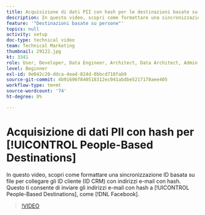 ```yaml
---
title: Acquisizione di dati PII con hash per le destinazioni basate su persone
description: In questo video, scopri come formattare una sincronizzazione ID basata su file per collegare gli ID cliente (ID CRM) con indirizzi e-mail con hash.
feature: '"Destinazioni basate su persone"'
topics: null
activity: setup
doc-type: technical video
team: Technical Marketing
thumbnail: 29122.jpg
kt: 3341
role: User, Developer, Data Engineer, Architect, Data Architect, Admin, Leader
level: Beginner
exl-id: 9e042c20-ddca-4ead-824d-8bbcd718fab9
source-git-commit: 4b91696f840518312ec041abdbe5217178aee405
workflow-type: tm+mt
source-wordcount: '74'
ht-degree: 0%

---
```


# Acquisizione di dati PII con hash per [!UICONTROL People-Based Destinations]

In questo video, scopri come formattare una sincronizzazione ID basata su file per collegare gli ID cliente (ID CRM) con indirizzi e-mail con hash. Questo ti consente di inviare gli indirizzi e-mail con hash a [!UICONTROL People-Based Destinations], come [!DNL Facebook].

>[!VIDEO](https://video.tv.adobe.com/v/29122/?quality=12)
